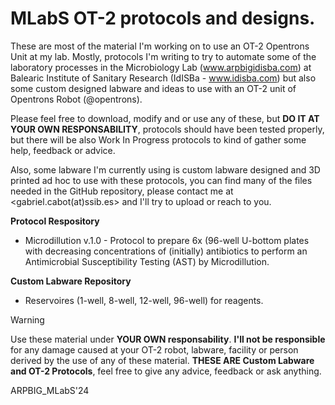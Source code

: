 # MLabS OT-2 protocols and designs.

These are most of the material I'm working on to use an OT-2 Opentrons Unit at my lab. Mostly, protocols I'm writing to try to automate some of the laboratory processes in the Microbiology Lab (www.arpbigidisba.com) at Balearic Institute of Sanitary Research (IdISBa - www.idisba.com) but also some custom designed labware and ideas to use with an OT-2 unit of Opentrons Robot (@opentrons).

Please feel free to download, modify and or use any of these, but **DO IT AT YOUR OWN RESPONSABILITY**, protocols should have been tested properly, but there will be also Work In Progress protocols to kind of gather some help, feedback or advice.

Also, some labware I'm currently using is custom labware designed and 3D printed ad hoc to use with these protocols, you can find many of the files needed in the GitHub repository, please contact me at <gabriel.cabot(at)ssib.es> and I'll try to upload or reach to you.




**__Protocol Respository__**

- Microdillution v.1.0 - Protocol to prepare 6x (96-well U-bottom plates with decreasing concentrations of (initially) antibiotics to perform an Antimicrobial Susceptibility Testing (AST) by Microdillution.

**__Custom Labware Repository__**

- Reservoires (1-well, 8-well, 12-well, 96-well) for reagents.

> [!WARNING]
> Use these material under **YOUR OWN responsability**. **I'll not be responsible** for any damage caused at your OT-2 robot, labware, facility or person derived by the use of any of these material.
> **THESE ARE Custom Labware and OT-2 Protocols**, feel free to give any advice, feedback or ask anything.

ARPBIG_MLabS'24
